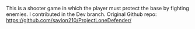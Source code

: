 This is a shooter game in which the player must protect the base by fighting enemies.
I contributed in the Dev branch.
Original Github repo: https://github.com/savion210/ProjectLoneDefender/
